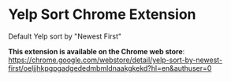# Yelp Sort Chrome Extension
Default Yelp sort by "Newest First" 

**This extension is available on the Chrome web store**: https://chrome.google.com/webstore/detail/yelp-sort-by-newest-first/oeljjhkpgpgadgededmbmldnaakgkekd?hl=en&authuser=0
